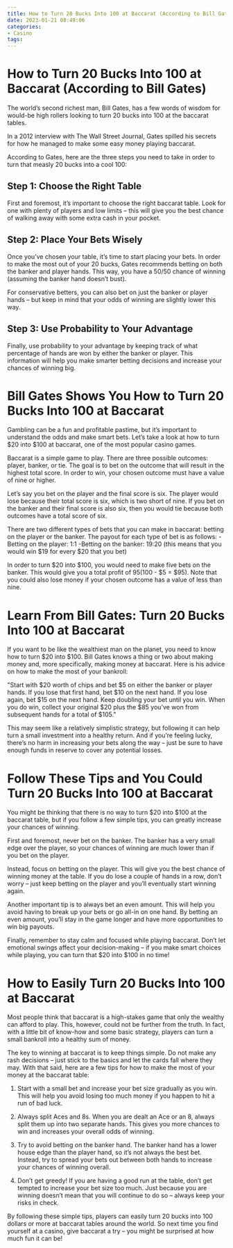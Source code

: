 ```yaml
---
title: How to Turn 20 Bucks Into 100 at Baccarat (According to Bill Gates)
date: 2023-01-21 08:49:06
categories:
- Casino
tags:
---
```



#  How to Turn 20 Bucks Into 100 at Baccarat (According to Bill Gates)

The world’s second richest man, Bill Gates, has a few words of wisdom for would-be high rollers looking to turn 20 bucks into 100 at the baccarat tables.

In a 2012 interview with The Wall Street Journal, Gates spilled his secrets for how he managed to make some easy money playing baccarat.

According to Gates, here are the three steps you need to take in order to turn that measly 20 bucks into a cool 100:

## Step 1: Choose the Right Table

First and foremost, it’s important to choose the right baccarat table. Look for one with plenty of players and low limits – this will give you the best chance of walking away with some extra cash in your pocket.

## Step 2: Place Your Bets Wisely

Once you’ve chosen your table, it’s time to start placing your bets. In order to make the most out of your 20 bucks, Gates recommends betting on both the banker and player hands. This way, you have a 50/50 chance of winning (assuming the banker hand doesn’t bust).

For conservative betters, you can also bet on just the banker or player hands – but keep in mind that your odds of winning are slightly lower this way.

## Step 3: Use Probability to Your Advantage

Finally, use probability to your advantage by keeping track of what percentage of hands are won by either the banker or player. This information will help you make smarter betting decisions and increase your chances of winning big.

#  Bill Gates Shows You How to Turn 20 Bucks Into 100 at Baccarat 

Gambling can be a fun and profitable pastime, but it’s important to understand the odds and make smart bets. Let’s take a look at how to turn $20 into $100 at baccarat, one of the most popular casino games.

Baccarat is a simple game to play. There are three possible outcomes: player, banker, or tie. The goal is to bet on the outcome that will result in the highest total score. In order to win, your chosen outcome must have a value of nine or higher.

Let’s say you bet on the player and the final score is six. The player would lose because their total score is six, which is two short of nine. If you bet on the banker and their final score is also six, then you would tie because both outcomes have a total score of six.

There are two different types of bets that you can make in baccarat: betting on the player or the banker. The payout for each type of bet is as follows:
-Betting on the player: 1:1
-Betting on the banker: 19:20 (this means that you would win $19 for every $20 that you bet)

In order to turn $20 into $100, you would need to make five bets on the banker. This would give you a total profit of $95 ($100 - $5 = $95). Note that you could also lose money if your chosen outcome has a value of less than nine.

#  Learn From Bill Gates: Turn 20 Bucks Into 100 at Baccarat 

If you want to be like the wealthiest man on the planet, you need to know how to turn $20 into $100. Bill Gates knows a thing or two about making money and, more specifically, making money at baccarat. Here is his advice on how to make the most of your bankroll: 

"Start with $20 worth of chips and bet $5 on either the banker or player hands. If you lose that first hand, bet $10 on the next hand. If you lose again, bet $15 on the next hand. Keep doubling your bet until you win. When you do win, collect your original $20 plus the $85 you’ve won from subsequent hands for a total of $105."

This may seem like a relatively simplistic strategy, but following it can help turn a small investment into a healthy return. And if you’re feeling lucky, there’s no harm in increasing your bets along the way – just be sure to have enough funds in reserve to cover any potential losses.

#  Follow These Tips and You Could Turn 20 Bucks Into 100 at Baccarat 

You might be thinking that there is no way to turn $20 into $100 at the baccarat table, but if you follow a few simple tips, you can greatly increase your chances of winning.

First and foremost, never bet on the banker. The banker has a very small edge over the player, so your chances of winning are much lower than if you bet on the player.

Instead, focus on betting on the player. This will give you the best chance of winning money at the table. If you do lose a couple of hands in a row, don’t worry – just keep betting on the player and you’ll eventually start winning again.

Another important tip is to always bet an even amount. This will help you avoid having to break up your bets or go all-in on one hand. By betting an even amount, you’ll stay in the game longer and have more opportunities to win big payouts.

Finally, remember to stay calm and focused while playing baccarat. Don’t let emotional swings affect your decision-making – if you make smart choices while playing, you can turn that $20 into $100 in no time!

#  How to Easily Turn 20 Bucks Into 100 at Baccarat

Most people think that baccarat is a high-stakes game that only the wealthy can afford to play. This, however, could not be further from the truth. In fact, with a little bit of know-how and some basic strategy, players can turn a small bankroll into a healthy sum of money.

The key to winning at baccarat is to keep things simple. Do not make any rash decisions – just stick to the basics and let the cards fall where they may. With that said, here are a few tips for how to make the most of your money at the baccarat table:

1) Start with a small bet and increase your bet size gradually as you win. This will help you avoid losing too much money if you happen to hit a run of bad luck.

2) Always split Aces and 8s. When you are dealt an Ace or an 8, always split them up into two separate hands. This gives you more chances to win and increases your overall odds of winning.

3) Try to avoid betting on the banker hand. The banker hand has a lower house edge than the player hand, so it’s not always the best bet. Instead, try to spread your bets out between both hands to increase your chances of winning overall.

4) Don’t get greedy! If you are having a good run at the table, don’t get tempted to increase your bet size too much. Just because you are winning doesn’t mean that you will continue to do so – always keep your risks in check.

 By following these simple tips, players can easily turn 20 bucks into 100 dollars or more at baccarat tables around the world. So next time you find yourself at a casino, give baccarat a try – you might be surprised at how much fun it can be!